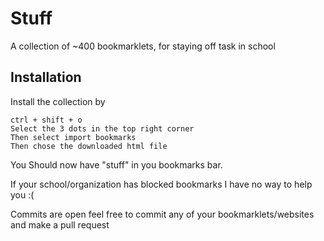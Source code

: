 
# Stuff

A collection of  ~400 bookmarklets, for staying off task in school


## Installation

Install the collection by

```
ctrl + shift + o
Select the 3 dots in the top right corner
Then select import bookmarks
Then chose the downloaded html file
```
You Should now have "stuff" in you bookmarks bar.

If your school/organization has blocked bookmarks I have no way to help you :(

Commits are open feel free to commit any of your bookmarklets/websites and make a pull request

